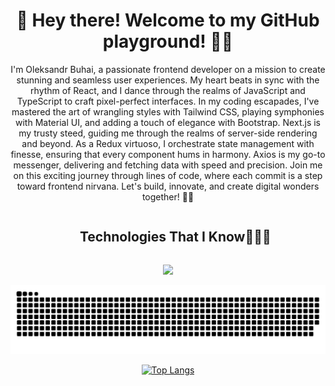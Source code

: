 
<div align="center">
 <h1>👋 Hey there! Welcome to my GitHub playground! 👨‍💻</h1>

I'm Oleksandr Buhai, a passionate frontend developer on a mission to create stunning and seamless user experiences. My heart beats in sync with the rhythm of React, and I dance through the realms of JavaScript and TypeScript to craft pixel-perfect interfaces.
In my coding escapades, I've mastered the art of wrangling styles with Tailwind CSS, playing symphonies with Material UI, and adding a touch of elegance with Bootstrap. Next.js is my trusty steed, guiding me through the realms of server-side rendering and beyond.
As a Redux virtuoso, I orchestrate state management with finesse, ensuring that every component hums in harmony. Axios is my go-to messenger, delivering and fetching data with speed and precision.
Join me on this exciting journey through lines of code, where each commit is a step toward frontend nirvana. Let's build, innovate, and create digital wonders together! 🚀✨
</div>

<div id="user-content-toc">
  <ul align="center">
    <summary><h2 style="display: inline-block">Technologies That I Know👨🏻‍💻</h2></summary>
  </ul>
</div>
<!--tech stack icons-->
<p align="center">
  <a href="https://skillicons.dev">
    <img src="https://skillicons.dev/icons?i=git,aws,bootstrap,css,express,figma,github,html,materialui,mongodb,nextjs,nodejs,react,redux,tailwind,js,ts,vscode&perline=14" />
  </a>

<div align="center">
  <img  src="https://github.com/1999AZZAR/1999AZZAR/blob/main/resources/img/grid-snake.svg"
       alt="snake" /></a>
</div>

<div align="center">
 
 [![Top Langs](https://github-readme-stats.vercel.app/api/top-langs/?username=OleksandrBuhai&theme=algolia)](https://github.com/OleksandrBuhai/github-readme-stats)
 
</div>


  

  



